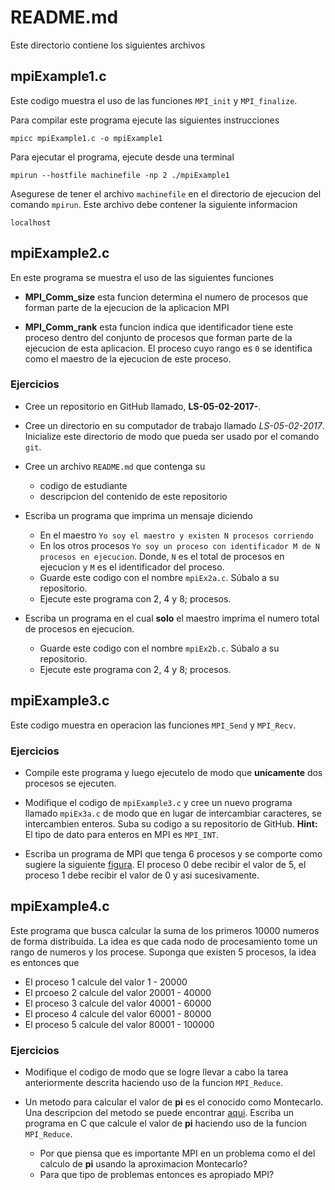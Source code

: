 # README.md

Este directorio contiene los siguientes archivos

## mpiExample1.c

Este codigo muestra el uso de las funciones `MPI_init` y  `MPI_finalize`.

Para compilar este programa ejecute las siguientes instrucciones

```
mpicc mpiExample1.c -o mpiExample1
```

Para ejecutar el programa, ejecute desde una terminal

```
mpirun --hostfile machinefile -np 2 ./mpiExample1
```

Asegurese de tener el archivo `machinefile` en el directorio de ejecucion del comando `mpirun`. 
Este archivo debe contener la siguiente informacion

```
localhost
```

## mpiExample2.c

En este programa se muestra el uso de las siguientes funciones

* **MPI_Comm_size** esta funcion determina el numero de procesos que forman parte de la ejecucion de la aplicacion MPI

* **MPI_Comm_rank** esta funcion indica que identificador tiene este proceso dentro del conjunto de procesos que forman parte de la ejecucion de esta aplicacion.
El proceso cuyo rango es `0` se identifica como el maestro de la ejecucion de este proceso.

### Ejercicios

* Cree un repositorio en GitHub llamado, **LS-05-02-2017-<sucodigo>**.

* Cree un directorio en su computador de trabajo llamado *LS-05-02-2017*. 
Inicialize este directorio de modo que pueda ser usado por el comando `git`.

* Cree un archivo `README.md` que contenga su
	* codigo de estudiante
	* descripcion del contenido de este repositorio

* Escriba un programa que imprima un mensaje diciendo
	* En el maestro `Yo soy el maestro y existen N procesos corriendo`
	* En los otros procesos `Yo soy un proceso con identificador M de N procesos en ejecucion`. Donde, `N` es el total de procesos en ejecucion y `M` es el identificador del proceso.
	* Guarde este codigo con el nombre `mpiEx2a.c`. Súbalo a su repositorio.
	* Ejecute este programa con 2, 4 y 8; procesos.

* Escriba un programa en el cual **solo** el maestro imprima el numero total de procesos en ejecucion.
	* Guarde este codigo con el nombre `mpiEx2b.c`. Súbalo a su repositorio.
	* Ejecute este programa con 2, 4 y 8; procesos.

## mpiExample3.c

Este codigo muestra en operacion las funciones `MPI_Send` y `MPI_Recv`.

### Ejercicios

* Compile este programa y luego ejecutelo de modo que **unicamente** dos procesos se ejecuten.

* Modifique el codigo de `mpiExample3.c` y cree un nuevo programa llamado `mpiEx3a.c` de modo que en lugar de intercambiar caracteres, se intercambien enteros. Suba su codigo a su repositorio de GitHub. 
**Hint:** El tipo de dato para enteros en MPI es `MPI_INT`.

* Escriba un programa de MPI que tenga 6 procesos y se comporte como sugiere la siguiente [figura](https://drive.google.com/file/d/0B7n65I8SStKXVlZWaThoWEpYMG8/view?usp=sharing). El proceso 0 debe recibir el valor de 5, el proceso 1 debe recibir el valor de 0 y asi sucesivamente.

## mpiExample4.c

Este programa que busca calcular la suma de los primeros 10000 numeros de forma distribuida. 
La idea es que cada nodo de procesamiento tome un rango de numeros y los procese. 
Suponga que existen 5 procesos, la idea es entonces que

* El proceso 1 calcule del valor 1 - 20000
* El prcoeso 2 calcule del valor 20001 - 40000
* El proceso 3 calcule del valor 40001 - 60000
* El proceso 4 calcule del valor 60001 - 80000
* El proceso 5 calcule del valor 80001 - 100000


### Ejercicios

* Modifique el codigo de modo que se logre llevar a cabo la tarea anteriormente descrita haciendo uso de la funcion `MPI_Reduce`.

* Un metodo para calcular el valor de **pi** es el conocido como Montecarlo. 
Una descripcion del metodo se puede encontrar [aqui](https://helloacm.com/cc-coding-exercise-finding-approximation-of-pi-using-monto-carlo-algorithm/). 
Escriba un programa en C que calcule el valor de **pi** haciendo uso de la funcion `MPI_Reduce`. 

	* Por que piensa que es importante MPI en un problema como el del calculo de **pi** usando la aproximacion Montecarlo?
	* Para que tipo de problemas entonces es apropiado MPI?

